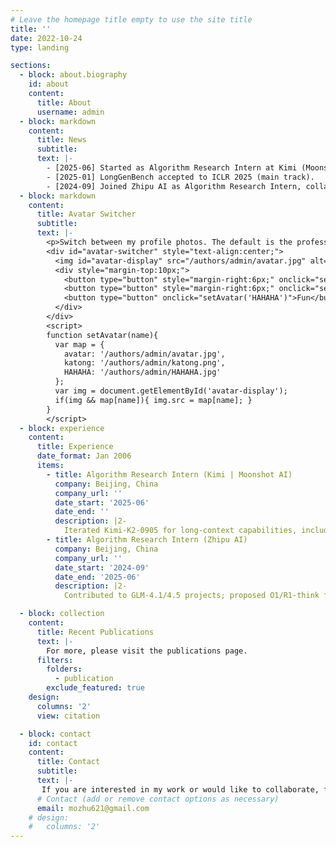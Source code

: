 ```yaml
---
# Leave the homepage title empty to use the site title
title: ''
date: 2022-10-24
type: landing

sections:
  - block: about.biography
    id: about
    content:
      title: About
      username: admin
  - block: markdown
    content:
      title: News
      subtitle:
      text: |-
        - [2025-06] Started as Algorithm Research Intern at Kimi (Moonshot AI).
        - [2025-01] LongGenBench accepted to ICLR 2025 (main track).
        - [2024-09] Joined Zhipu AI as Algorithm Research Intern, collaborating closely with [Yushi Bai](https://bys0318.github.io/).
  - block: markdown
    content:
      title: Avatar Switcher
      subtitle:
      text: |-
        <p>Switch between my profile photos. The default is the professional portrait. Use the buttons to toggle.</p>
        <div id="avatar-switcher" style="text-align:center;">
          <img id="avatar-display" src="/authors/admin/avatar.jpg" alt="Profile photo" style="max-width:220px;border-radius:50%;box-shadow:0 4px 12px rgba(0,0,0,0.15);">
          <div style="margin-top:10px;">
            <button type="button" style="margin-right:6px;" onclick="setAvatar('avatar')">Professional</button>
            <button type="button" style="margin-right:6px;" onclick="setAvatar('katong')">Katong</button>
            <button type="button" onclick="setAvatar('HAHAHA')">Fun</button>
          </div>
        </div>
        <script>
        function setAvatar(name){
          var map = {
            avatar: '/authors/admin/avatar.jpg',
            katong: '/authors/admin/katong.png',
            HAHAHA: '/authors/admin/HAHAHA.jpg'
          };
          var img = document.getElementById('avatar-display');
          if(img && map[name]){ img.src = map[name]; }
        }
        </script>
  - block: experience
    content:
      title: Experience
      date_format: Jan 2006
      items:
        - title: Algorithm Research Intern (Kimi | Moonshot AI)
          company: Beijing, China
          company_url: ''
          date_start: '2025-06'
          date_end: ''
          description: |2-
            Iterated Kimi-K2-0905 for long-context capabilities, including synthetic data for long text/code and evaluation for code reasoning and generation.
        - title: Algorithm Research Intern (Zhipu AI)
          company: Beijing, China
          company_url: ''
          date_start: '2024-09'
          date_end: '2025-06'
          description: |2-
            Contributed to GLM-4.1/4.5 projects; proposed O1/R1-think framework for long-form generation (hierarchical SFT + DPO & Prue RL).

  - block: collection
    content:
      title: Recent Publications
      text: |-
        For more, please visit the publications page.
      filters:
        folders:
          - publication
        exclude_featured: true
    design:
      columns: '2'
      view: citation

  - block: contact
    id: contact
    content:
      title: Contact
      subtitle:
      text: |-
       If you are interested in my work or would like to collaborate, feel free to email me.
      # Contact (add or remove contact options as necessary)
      email: mozhu621@gmail.com
    # design:
    #   columns: '2'
---
```

